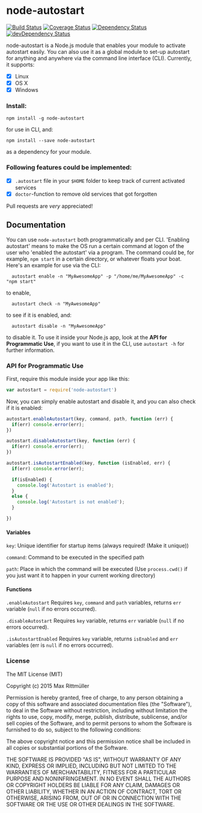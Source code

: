 # node-autostart   
[![Build Status](https://travis-ci.org/maxrimue/node-autostart.svg)](https://travis-ci.org/maxrimue/node-autostart) [![Coverage Status](https://coveralls.io/repos/maxrimue/node-autostart/badge.svg?branch=master&service=github)](https://coveralls.io/github/maxrimue/node-autostart?branch=master) [![Dependency Status](https://david-dm.org/maxrimue/node-autostart.svg)](https://david-dm.org/maxrimue/node-autostart) [![devDependency Status](https://david-dm.org/maxrimue/node-autostart/dev-status.svg)](https://david-dm.org/maxrimue/node-autostart#info=devDependencies)

node-autostart is a Node.js module that enables your module to activate autostart easily. You can also use it as a global module to set-up autostart for anything and anywhere via the command line interface (CLI). Currently, it supports:

- [x] Linux
- [x] OS X
- [x] Windows

### Install:  

```
npm install -g node-autostart
```   
for use in CLI, and:   
```
npm install --save node-autostart
```   
as a dependency for your module.

### Following features could be implemented:

- [x] `.autostart` file in your `$HOME` folder to keep track of current activated services
- [x] `doctor`-function to remove old services that got forgotten

Pull requests are _very_ appreciated!

## Documentation
You can use `node-autostart` both programmatically and per CLI. 'Enabling autostart' means to make the OS run a certain command at logon of the user who 'enabled the autostart' via a program. The command could be, for example, `npm start` in a certain directory, or whatever floats your boat. Here's an example for use via the CLI:   
```
  autostart enable -n "MyAwesomeApp" -p "/home/me/MyAwesomeApp" -c "npm start"
```
to enable,
```
  autostart check -n "MyAwesomeApp"
```
to see if it is enabled, and:
```
  autostart disable -n "MyAwesomeApp"
```
to disable it.
To use it inside your Node.js app, look at the <b>API for Programmatic Use</b>, if you want to use it in the CLI, use `autostart -h` for further information.

### API for Programmatic Use

First, require this module inside your app like this:
```javascript
var autostart = require('node-autostart')
```
Now, you can simply enable autostart and disable it, and you can also check if it is enabled:
```javascript
autostart.enableAutostart(key, command, path, function (err) {
  if(err) console.error(err);
})

autostart.disableAutostart(key, function (err) {
  if(err) console.error(err);
})

autostart.isAutostartEnabled(key, function (isEnabled, err) {
  if(err) console.error(err);

  if(isEnabled) {
    console.log('Autostart is enabled');
  }
  else {
    console.log('Autostart is not enabled');
  }

})
```
#### Variables
`key`: Unique identifier for startup items (always required! (Make it unique))

`command`: Command to be executed in the specified path

`path`: Place in which the command will be executed (Use `process.cwd()` if you just want it to happen in your current working directory)
#### Functions
`.enableAutostart`
Requires `key`, `command` and `path` variables, returns `err` variable (`null` if no errors occurred).

`.disableAutostart`
Requires `key` variable, returns `err` variable (`null` if no errors occurred).

`.isAutostartEnabled`
Requires `key` variable, returns `isEnabled` and `err` variables (err is `null` if no errors occurred).

### License
The MIT License (MIT)

Copyright (c) 2015 Max Rittmüller

Permission is hereby granted, free of charge, to any person obtaining a copy
of this software and associated documentation files (the "Software"), to deal
in the Software without restriction, including without limitation the rights
to use, copy, modify, merge, publish, distribute, sublicense, and/or sell
copies of the Software, and to permit persons to whom the Software is
furnished to do so, subject to the following conditions:

The above copyright notice and this permission notice shall be included in all
copies or substantial portions of the Software.

THE SOFTWARE IS PROVIDED "AS IS", WITHOUT WARRANTY OF ANY KIND, EXPRESS OR
IMPLIED, INCLUDING BUT NOT LIMITED TO THE WARRANTIES OF MERCHANTABILITY,
FITNESS FOR A PARTICULAR PURPOSE AND NONINFRINGEMENT. IN NO EVENT SHALL THE
AUTHORS OR COPYRIGHT HOLDERS BE LIABLE FOR ANY CLAIM, DAMAGES OR OTHER
LIABILITY, WHETHER IN AN ACTION OF CONTRACT, TORT OR OTHERWISE, ARISING FROM,
OUT OF OR IN CONNECTION WITH THE SOFTWARE OR THE USE OR OTHER DEALINGS IN THE
SOFTWARE.
